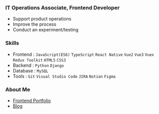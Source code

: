 
### IT Operations Associate, Frontend Developer 
- Support product operations
- Improve the process
- Conduct an experiment/testing 

### Skills
- Frontend : `JavaScript(ES6)` `TypeScript`
             `React Native` `Vue2` `Vue3` `Vuex` `Redux Toolkit` `HTML5` `CSS3`
- Backend : `Python` `Django`
- Database : `MySQL`
- Tools : `Git` `Visual Studio Code` `JIRA` `Notion` `Figma`


### About Me
- [Frontend Portfolio](https://www.notion.so/petteloiv/Frontend-Portfolio-b13f5763b85a42a69f88b31b198c8653?pvs=4)
- [Blog](https://velog.io/@petteloiv)
